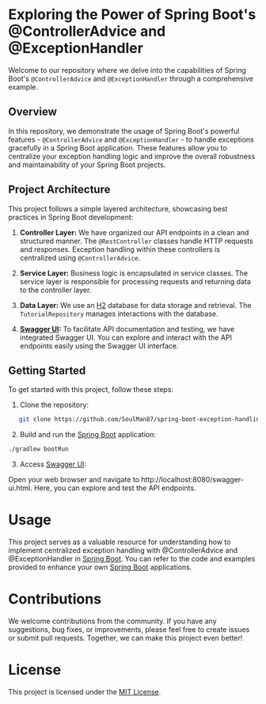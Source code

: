# Exploring the Power of Spring Boot's @ControllerAdvice and @ExceptionHandler

Welcome to our repository where we delve into the capabilities of Spring Boot's `@ControllerAdvice` and `@ExceptionHandler` through a comprehensive example.

## Overview

In this repository, we demonstrate the usage of Spring Boot's powerful features - `@ControllerAdvice` and `@ExceptionHandler` - to handle exceptions gracefully in a Spring Boot application. These features allow you to centralize your exception handling logic and improve the overall robustness and maintainability of your Spring Boot projects.

## Project Architecture

This project follows a simple layered architecture, showcasing best practices in Spring Boot development:

1. **Controller Layer:** We have organized our API endpoints in a clean and structured manner. The `@RestController` classes handle HTTP requests and responses. Exception handling within these controllers is centralized using `@ControllerAdvice`.

2. **Service Layer:** Business logic is encapsulated in service classes. The service layer is responsible for processing requests and returning data to the controller layer.

3. **Data Layer:** We use an [H2](https://www.h2database.com/html/main.html) database for data storage and retrieval. The `TutorialRepository` manages interactions with the database.

4. **[Swagger UI](https://swagger.io/tools/swagger-ui/):** To facilitate API documentation and testing, we have integrated Swagger UI. You can explore and interact with the API endpoints easily using the Swagger UI interface.

## Getting Started

To get started with this project, follow these steps:

1. Clone the repository:

```bash
   git clone https://github.com/SoulMan87/spring-boot-exception-handling.git
```
2. Build and run the [Spring Boot](https://spring.io/projects/spring-boot) application:

  ```bash
./gradlew bootRun
  ```
3. Access [Swagger UI](https://swagger.io/tools/swagger-ui/):

Open your web browser and navigate to http://localhost:8080/swagger-ui.html. Here, you can explore and test the API endpoints.

# Usage

This project serves as a valuable resource for understanding how to implement centralized exception handling with @ControllerAdvice and @ExceptionHandler in [Spring Boot](https://spring.io/projects/spring-boot). You can refer to the code and examples provided to enhance your own [Spring Boot](https://spring.io/projects/spring-boot) applications.

# Contributions

We welcome contributions from the community. If you have any suggestions, bug fixes, or improvements, please feel free to create issues or submit pull requests. Together, we can make this project even better!

# License

This project is licensed under the [MIT License](https://opensource.org/license/mit/).

